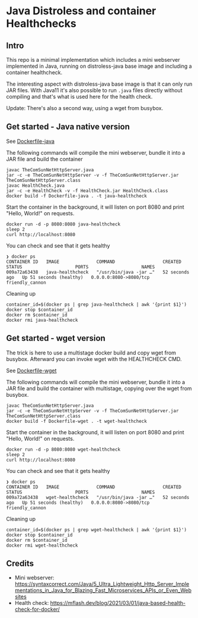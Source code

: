 # Java Distroless and container Healthchecks

## Intro

This repo is a minimal implementation which includes a mini webserver implemented in Java, running on distroless-java base image and including a container healthcheck.

The interesting aspect with distroless-java base image is that it can only run JAR files. With Java11 it's also possible to run `.java` files directly without compiling and that's what is used here for the health check.

Update: There's also a second way, using a wget from busybox.

## Get started - Java native version

See [Dockerfile-java](Dockerfile-java)

The following commands will compile the mini webserver, bundle it into a JAR file and build the container

```shell
javac TheComSunNetHttpServer.java
jar -c -e TheComSunNetHttpServer -v -f TheComSunNetHttpServer.jar TheComSunNetHttpServer.class
javac HealthCheck.java
jar -c -e HealthCheck -v -f HealthCheck.jar HealthCheck.class
docker build -f Dockerfile-java . -t java-healthcheck
```

Start the container in the background, it will listen on port 8080 and print "Hello, World!" on requests.

```shell
docker run -d -p 8080:8080 java-healthcheck
sleep 2
curl http://localhost:8080
```

You can check and see that it gets healthy

```
❯ docker ps                      
CONTAINER ID   IMAGE              COMMAND                  CREATED          STATUS                    PORTS                    NAMES
009a72a63438   java-healthcheck   "/usr/bin/java -jar …"   52 seconds ago   Up 51 seconds (healthy)   0.0.0.0:8080->8080/tcp   friendly_cannon
```

Cleaning up

```shell
container_id=$(docker ps | grep java-healthcheck | awk '{print $1}')
docker stop $container_id
docker rm $container_id
docker rmi java-healthcheck
```

## Get started - wget version

The trick is here to use a multistage docker build and copy wget from busybox. Afterward you can invoke wget with the HEALTHCHECK CMD.

See [Dockerfile-wget](Dockerfile-wget)

The following commands will compile the mini webserver, bundle it into a JAR file and build the container with multistage, copying over the wget from busybox.

```shell
javac TheComSunNetHttpServer.java
jar -c -e TheComSunNetHttpServer -v -f TheComSunNetHttpServer.jar TheComSunNetHttpServer.class
docker build -f Dockerfile-wget . -t wget-healthcheck
```

Start the container in the background, it will listen on port 8080 and print "Hello, World!" on requests.

```shell
docker run -d -p 8080:8080 wget-healthcheck
sleep 2
curl http://localhost:8080
```

You can check and see that it gets healthy

```
❯ docker ps                      
CONTAINER ID   IMAGE              COMMAND                  CREATED          STATUS                    PORTS                    NAMES
009a72a63438   wget-healthcheck   "/usr/bin/java -jar …"   52 seconds ago   Up 51 seconds (healthy)   0.0.0.0:8080->8080/tcp   friendly_cannon
```

Cleaning up

```shell
container_id=$(docker ps | grep wget-healthcheck | awk '{print $1}')
docker stop $container_id
docker rm $container_id
docker rmi wget-healthcheck
```

## Credits

- Mini webserver: https://syntaxcorrect.com/Java/5_Ultra_Lightweight_Http_Server_Implementations_in_Java_for_Blazing_Fast_Microservices_APIs_or_Even_Websites
- Health check: https://mflash.dev/blog/2021/03/01/java-based-health-check-for-docker/
